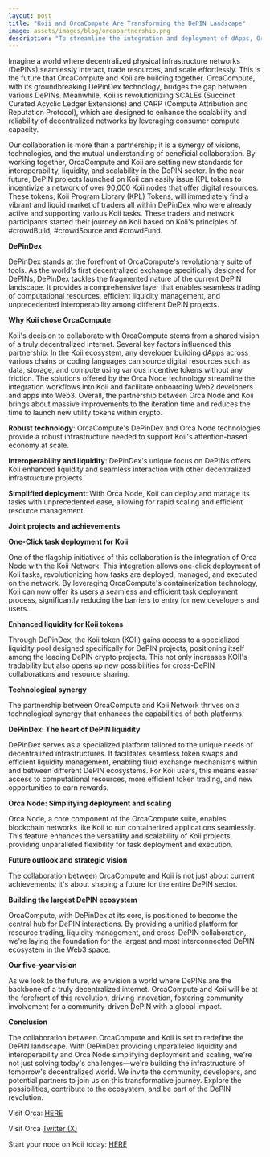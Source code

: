 ```yaml
---
layout: post
title: "Koii and OrcaCompute Are Transforming the DePIN Landscape"
image: assets/images/blog/orcapartnership.png
description: "To streamline the integration and deployment of dApps, Orca takes a three-fold approach to DePINs: simplifying integration, finance, and deployment."
---
```


Imagine a world where decentralized physical infrastructure networks (DePINs) seamlessly interact, trade resources, and scale effortlessly. This is the future that OrcaCompute and Koii are building together. OrcaCompute, with its groundbreaking DePinDex technology, bridges the gap between various DePINs. Meanwhile, Koii is revolutionizing SCALEs (Succinct Curated Acyclic Ledger Extensions) and CARP (Compute Attribution and Reputation Protocol), which are designed to enhance the scalability and reliability of decentralized networks by leveraging consumer compute capacity.

Our collaboration is more than a partnership; it is a synergy of visions, technologies, and the mutual understanding of beneficial collaboration. By working together, OrcaCompute and Koii are setting new standards for interoperability, liquidity, and scalability in the DePIN sector. In the near future, DePIN projects launched on Koii can easily issue KPL tokens to incentivize a network of over 90,000 Koii nodes that offer digital resources. These tokens, Koii Program Library (KPL) Tokens, will immediately find a vibrant and liquid market of traders all within DePinDex who were already active and supporting various Koii tasks. These traders and network participants started their journey on Koii based on Koii's principles of #crowdBuild, #crowdSource and #crowdFund.

**DePinDex**

DePinDex stands at the forefront of OrcaCompute's revolutionary suite of tools. As the world's first decentralized exchange specifically designed for DePINs, DePinDex tackles the fragmented nature of the current DePIN landscape. It provides a comprehensive layer that enables seamless trading of computational resources, efficient liquidity management, and unprecedented interoperability among different DePIN projects.

**Why Koii chose OrcaCompute**

Koii's decision to collaborate with OrcaCompute stems from a shared vision of a truly decentralized internet. Several key factors influenced this partnership:
In the Koii ecosystem, any developer building dApps across various chains or coding languages can source digital resources such as data, storage, and compute using various incentive tokens without any friction. The solutions offered by the Orca Node technology streamline the integration workflows into Koii and facilitate onboarding Web2 developers and apps into Web3. Overall, the partnership between Orca Node and Koii brings about massive improvements to the iteration time and reduces the time to launch new utility tokens within crypto.

**Robust technology**: OrcaCompute's DePinDex and Orca Node technologies provide a robust infrastructure needed to support Koii's attention-based economy at scale.

**Interoperability and liquidity**: DePinDex's unique focus on DePINs offers Koii enhanced liquidity and seamless interaction with other decentralized infrastructure projects.

**Simplified deployment**: With Orca Node, Koii can deploy and manage its tasks with unprecedented ease, allowing for rapid scaling and efficient resource management.

**Joint projects and achievements**

**One-Click task deployment for Koii**

One of the flagship initiatives of this collaboration is the integration of Orca Node with the Koii Network. This integration allows one-click deployment of Koii tasks, revolutionizing how tasks are deployed, managed, and executed on the network. By leveraging OrcaCompute's containerization technology, Koii can now offer its users a seamless and efficient task deployment process, significantly reducing the barriers to entry for new developers and users.

**Enhanced liquidity for Koii tokens**

Through DePinDex, the Koii token (KOII) gains access to a specialized liquidity pool designed specifically for DePIN projects, positioning itself among the leading DePIN crypto projects. This not only increases KOII's tradability but also opens up new possibilities for cross-DePIN collaborations and resource sharing.

**Technological synergy**

The partnership between OrcaCompute and Koii Network thrives on a technological synergy that enhances the capabilities of both platforms.

**DePinDex: The heart of DePIN liquidity**

DePinDex serves as a specialized platform tailored to the unique needs of decentralized infrastructures. It facilitates seamless token swaps and efficient liquidity management, enabling fluid exchange mechanisms within and between different DePIN ecosystems. For Koii users, this means easier access to computational resources, more efficient token trading, and new opportunities to earn rewards.

**Orca Node: Simplifying deployment and scaling**

Orca Node, a core component of the OrcaCompute suite, enables blockchain networks like Koii to run containerized applications seamlessly. This feature enhances the versatility and scalability of Koii projects, providing unparalleled flexibility for task deployment and execution.

**Future outlook and strategic vision**

The collaboration between OrcaCompute and Koii is not just about current achievements; it's about shaping a future for the entire DePIN sector.

**Building the largest DePIN ecosystem**

OrcaCompute, with DePinDex at its core, is positioned to become the central hub for DePIN interactions. By providing a unified platform for resource trading, liquidity management, and cross-DePIN collaboration, we're laying the foundation for the largest and most interconnected DePIN ecosystem in the Web3 space.

**Our five-year vision**

As we look to the future, we envision a world where DePINs are the backbone of a truly decentralized internet. OrcaCompute and Koii will be at the forefront of this revolution, driving innovation, fostering community involvement for a community-driven DePIN with a global impact.

**Conclusion**

The collaboration between OrcaCompute and Koii is set to redefine the DePIN landscape. With DePinDex providing unparalleled liquidity and interoperability and Orca Node simplifying deployment and scaling, we're not just solving today's challenges—we're building the infrastructure of tomorrow's decentralized world.
We invite the community, developers, and potential partners to join us on this transformative journey. Explore the possibilities, contribute to the ecosystem, and be part of the DePIN revolution.

Visit Orca: [HERE](www.orcaCompute.com)

Visit Orca [Twitter (X)](https://x.com/OrcaCompute)

Start your node on Koii today: [HERE](https://www.koii.network/nodes)
